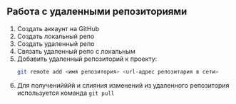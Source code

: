 ## Работа с удаленными репозиториями
1. Создать аккаунт на GitHub
2. Создать локальный репо
3. Создать удаленный репо
4. Связать удаленный репо с локальным
5. Добавить удаленный репозиторий к проекту:
   ```bash
   git remote add <имя репозитория> <url-адрес репозитария в сети>
   ```
6. Для полученийййй и слияния изменений из удаленного репозитория используется команда `git pull`  
